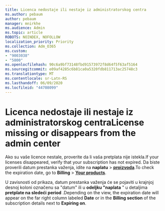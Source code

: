 ```yaml
---
title: Licenca nedostaje ili nestaje iz administratorskog centra
ms.author: pebaum
author: pebaum
manager: mnirkhe
ms.audience: Admin
ms.topic: article
ROBOTS: NOINDEX, NOFOLLOW
localization_priority: Priority
ms.collection: Adm_O365
ms.custom:
- "9003038"
- "5800"
ms.openlocfilehash: 90c6a9bf73148fbd91573972f8d64f5f63af5164
ms.sourcegitcommit: e09af4285c6b81ca0a5320fdb811713ac25748c3
ms.translationtype: MT
ms.contentlocale: sr-Latn-RS
ms.lasthandoff: 06/09/2020
ms.locfileid: "44708099"
---
```

# <a name="license-missing-or-disappears-from-the-admin-center"></a><span data-ttu-id="92c0c-102">Licenca nedostaje ili nestaje iz administratorskog centra</span><span class="sxs-lookup"><span data-stu-id="92c0c-102">License missing or disappears from the admin center</span></span>


<span data-ttu-id="92c0c-103">Ako su vaše licence nestale, proverite da li vaša pretplata nije istekla.</span><span class="sxs-lookup"><span data-stu-id="92c0c-103">If your licenses disappeared, verify that your subscription has not expired.</span></span> <span data-ttu-id="92c0c-104">Da biste proverili datum prestanka važenja, idite na **naplatu**   >   **[proizvoda](https://go.microsoft.com/fwlink/p/?linkid=842054)**.</span><span class="sxs-lookup"><span data-stu-id="92c0c-104">To check the expiration date, go to  **Billing**  >  **[Your products](https://go.microsoft.com/fwlink/p/?linkid=842054)**.</span></span>  

<span data-ttu-id="92c0c-105">U zavisnosti od prikaza, datum prestanka važenja će se pojaviti u krajnjoj desnoj koloni označenu sa "datum" ili u **odeljku "naplata** " u detaljima **pretplate na sledeći** **period** .</span><span class="sxs-lookup"><span data-stu-id="92c0c-105">Depending on the view, the expiration date will appear on the far right column labeled  **Date**  or in the  **Billing section**  of the subscription details next to  **Expiring on**.</span></span>